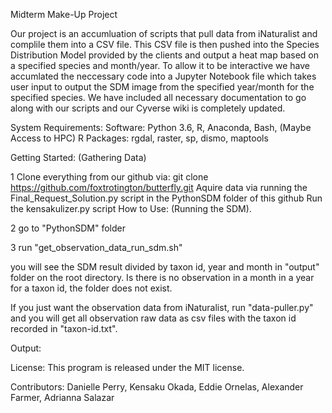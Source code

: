 Midterm Make-Up Project

Our project is an accumluation of scripts that pull data from iNaturalist and complile them into a CSV file. This CSV file is then pushed into the Species Distribution Model provided by the clients and output a heat map based on a specified species and month/year. To allow it to be interactive we have accumlated the neccessary code into a Jupyter Notebook file which takes user input to output the SDM image from the specified year/month for the specified species. We have included all necessary documentation to go along with our scripts and our Cyverse wiki is completely updated.

System Requirements: Software: Python 3.6, R, Anaconda, Bash, (Maybe Access to HPC) R Packages: rgdal, raster, sp, dismo, maptools

Getting Started: (Gathering Data)

1
Clone everything from our github via: git clone https://github.com/foxtrotington/butterfly.git
Aquire data via running the Final_Request_Solution.py script in the PythonSDM folder of this github
Run the kensakulizer.py script
How to Use: (Running the SDM).

2
go to "PythonSDM" folder

3
run "get_observation_data_run_sdm.sh"

you will see the SDM result divided by taxon id, year and month in "output" folder on the root directory. Is there is no observation in a month in a year for a taxon id, the folder does not exist.

If you just want the observation data from iNaturalist, run "data-puller.py" and you will get all observation raw data as csv files with the taxon id recorded in "taxon-id.txt".


Output:




License: This program is released under the MIT license.

Contributors: Danielle Perry, Kensaku Okada, Eddie Ornelas, Alexander Farmer, Adrianna Salazar



